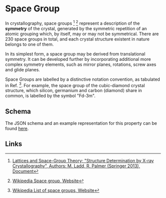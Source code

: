 # Space Group

In crystallography, space groups [^1] [^2] represent a description of the **symmetry** of the crystal, generated by the symmetric repetition of an atomic grouping which, by itself, may or may not be symmetrical. There are 230 space groups in total, and each crystal structure existent in nature belongs to one of them. 

In its simplest form, a space group may be derived from translational symmetry. It can be developed further by incorporating additional more complex symmetry elements, such as mirror planes, rotations, screw axes and glide planes.

Space Groups are labelled by a distinctive notation convention, as tabulated in Ref. [^3]. For example, the space group of the cubic-diamond crystal structure, which silicon, germanium and carbon (diamond) share in common, is labelled by the symbol "Fd-3m".

## Schema 

The JSON schema and an example representation for this property can be found [here](../../properties/data/list.md#symmetry).

## Links

[^1]: [Lattices and Space-Group Theory; "Structure Determination by X-ray Crystallography", Authors: M. Ladd, R. Palmer (Springer 2013),  Document](https://www.springer.com/cda/content/document/cda_downloaddocument/9781461439561-c1.pdf?SGWID=0-0-45-1414341-p174314670)

[^2]: [Wikipedia Space group, Website](https://en.wikipedia.org/wiki/Space_group)

[^3]: [Wikipedia List of space groups, Website](https://en.wikipedia.org/wiki/List_of_space_groups)
